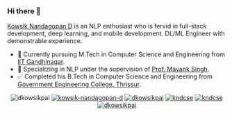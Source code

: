### Hi there 👋

[Kowsik Nandagopan D](https://dkowsikpai.github.io/) is an NLP enthusiast who is fervid in full-stack development, deep learning, and mobile development. DL/ML Engineer with demonstrable experience. 
- 🔭 Currently pursuing M.Tech in Computer Science and Engineering from [IIT Gandhinagar](https://iitgn.ac.in/).
- 🌱 Specializing in NLP under the supervision of [Prof. Mayank Singh](https://mayank4490.github.io/).
- ✅ Completed his B.Tech in Computer Science and Engineering from [Government Engineering College, Thrissur](http://gectcr.ac.in/). 

<p align="center"> 
  <img src="https://komarev.com/ghpvc/?username=dkowsikpai&style=for-the-badge" alt="dkowsikpai" />
  <a href="https://www.linkedin.com/in/kowsik-nandagopan-d/"><img src="https://img.shields.io/badge/linkedin-%230077B5.svg?style=for-the-badge&logo=linkedin&logoColor=white" alt="kowsik-nandagopan-d" /></a>
  <a href="mailto:dkowsikpai@gmail.com"><img src="https://img.shields.io/badge/Gmail-D14836?style=for-the-badge&logo=gmail&logoColor=white" alt="dkowsikpai" /></a>
  <a href="https://dkowsikpai.github.io/"><img src="https://img.shields.io/badge/github%20pages-121013?style=for-the-badge&logo=github&logoColor=white" alt="kndcse" /></a>
  <a href="https://twitter.com/kndcse"><img src="https://img.shields.io/badge/Twitter-%231DA1F2.svg?style=for-the-badge&logo=Twitter&logoColor=white" alt="kndcse" /></a>
  <a href="https://www.instagram.com/kndcse/"><img src="https://img.shields.io/badge/Instagram-%23E4405F.svg?style=for-the-badge&logo=Instagram&logoColor=white" alt="dkowsikpai" /></a>
</p>

<!--
**dkowsikpai/dkowsikpai** is a ✨ _special_ ✨ repository because its `README.md` (this file) appears on your GitHub profile.

Here are some ideas to get you started:

- 🔭 I’m currently working on ...
- 🌱 I’m currently learning ...
- 👯 I’m looking to collaborate on ...
- 🤔 I’m looking for help with ...
- 💬 Ask me about ...
- 📫 How to reach me: ...
- 😄 Pronouns: ...
- ⚡ Fun fact: ...
-->
